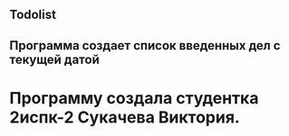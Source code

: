 ## Todolist
## Программа создает список введенных дел с текущей датой

# Программу создала студентка 2испк-2 Сукачева Виктория.
